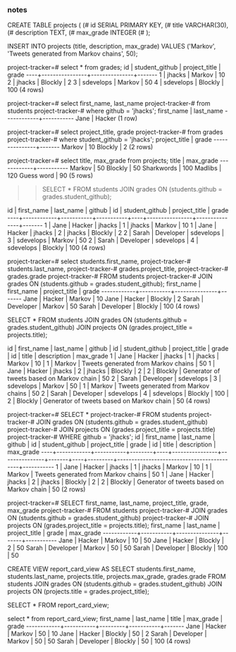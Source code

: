 ### notes

CREATE TABLE projects (
(#     id SERIAL PRIMARY KEY,
(#     title VARCHAR(30),
(#     description TEXT,
(#     max_grade INTEGER
(#     );

INSERT INTO projects (title, description, max_grade) VALUES ('Markov', 'Tweets generated from Markov chains', 50);


project-tracker=# select * from grades;
 id | student_github | project_title | grade 
----+----------------+---------------+-------
  1 | jhacks         | Markov        |    10
  2 | jhacks         | Blockly       |     2
  3 | sdevelops      | Markov        |    50
  4 | sdevelops      | Blockly       |   100
(4 rows)

project-tracker=# select first_name, last_name
project-tracker-# from students
project-tracker-# where github = 'jhacks';
 first_name | last_name 
------------+-----------
 Jane       | Hacker
(1 row)

project-tracker=# select project_title, grade
project-tracker-# from grades
project-tracker-# where student_github = 'jhacks';
 project_title | grade 
---------------+-------
 Markov        |    10
 Blockly       |     2
(2 rows)

project-tracker=# select title, max_grade from projects;
   title    | max_grade 
------------+-----------
 Markov     |        50
 Blockly    |        50
 Sharkwords |       100
 Madlibs    |       120
 Guess word |        90
(5 rows)


>> SELECT * FROM students
    JOIN grades ON (students.github = grades.student_github);


 id | first_name | last_name |  github   | id | student_github | project_title | grade 
----+------------+-----------+-----------+----+----------------+---------------+-------
  1 | Jane       | Hacker    | jhacks    |  1 | jhacks         | Markov        |    10
  1 | Jane       | Hacker    | jhacks    |  2 | jhacks         | Blockly       |     2
  2 | Sarah      | Developer | sdevelops |  3 | sdevelops      | Markov        |    50
  2 | Sarah      | Developer | sdevelops |  4 | sdevelops      | Blockly       |   100
(4 rows)


project-tracker=# select students.first_name,
project-tracker-#        students.last_name,
project-tracker-#        grades.project_title,
project-tracker-#        grades.grade
project-tracker-# FROM students
project-tracker-# JOIN grades ON (students.github = grades.student_github);
 first_name | first_name | project_title | grade 
------------+-----------+---------------+-------
 Jane       | Hacker    | Markov        |    10
 Jane       | Hacker    | Blockly       |     2
 Sarah      | Developer | Markov        |    50
 Sarah      | Developer | Blockly       |   100
(4 rows)


SELECT *
FROM students
  JOIN grades ON (students.github = grades.student_github)
  JOIN projects ON (grades.project_title = projects.title);

  id | first_name | last_name |  github   | id | student_github | project_title | grade | id |  title  |                description                | max_grade 
  1 | Jane       | Hacker    | jhacks    |  1 | jhacks         | Markov        |    10 |  1 | Markov  | Tweets generated from Markov chains       |        50
  1 | Jane       | Hacker    | jhacks    |  2 | jhacks         | Blockly       |     2 |  2 | Blockly | Generator of tweets based on Markov chain |        50
  2 | Sarah      | Developer | sdevelops |  3 | sdevelops      | Markov        |    50 |  1 | Markov  | Tweets generated from Markov chains       |        50
  2 | Sarah      | Developer | sdevelops |  4 | sdevelops      | Blockly       |   100 |  2 | Blockly | Generator of tweets based on Markov chain |        50
(4 rows)

project-tracker=# SELECT *
project-tracker-# FROM students
project-tracker-#   JOIN grades ON (students.github = grades.student_github)
project-tracker-#   JOIN projects ON (grades.project_title = projects.title)
project-tracker-# WHERE github = 'jhacks';
 id | first_name | last_name | github | id | student_github | project_title | grade | id |  title  |                description                | max_grade 
----+------------+-----------+--------+----+----------------+---------------+-------+----+---------+-------------------------------------------+-----------
  1 | Jane       | Hacker    | jhacks |  1 | jhacks         | Markov        |    10 |  1 | Markov  | Tweets generated from Markov chains       |        50
  1 | Jane       | Hacker    | jhacks |  2 | jhacks         | Blockly       |     2 |  2 | Blockly | Generator of tweets based on Markov chain |        50
(2 rows)



project-tracker=# SELECT first_name, last_name, project_title, grade, max_grade
project-tracker-# FROM students
project-tracker-# JOIN grades ON (students.github = grades.student_github)
project-tracker-#   JOIN projects ON (grades.project_title = projects.title);
 first_name | last_name | project_title | grade | max_grade 
------------+-----------+---------------+-------+-----------
 Jane       | Hacker    | Markov        |    10 |        50
 Jane       | Hacker    | Blockly       |     2 |        50
 Sarah      | Developer | Markov        |    50 |        50
 Sarah      | Developer | Blockly       |   100 |        50


CREATE VIEW report_card_view AS
SELECT students.first_name,
       students.last_name,
       projects.title,
       projects.max_grade,
       grades.grade
FROM students
  JOIN grades ON (students.github = grades.student_github)
  JOIN projects ON (projects.title = grades.project_title);

SELECT *
FROM report_card_view;

select * from report_card_view;
 first_name | last_name |  title  | max_grade | grade 
------------+-----------+---------+-----------+-------
 Jane       | Hacker    | Markov  |        50 |    10
 Jane       | Hacker    | Blockly |        50 |     2
 Sarah      | Developer | Markov  |        50 |    50
 Sarah      | Developer | Blockly |        50 |   100
(4 rows)
